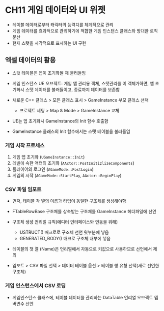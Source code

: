 # **CH11 게임 데이터와 UI 위젯**

- 테이블 데이터로부터 캐릭터의 능력치를 체계적으로 관리
- 게임 데이터를 효과적으로 관리하기에 적합한 게임 인스턴스 클래스와 방대한 로직 분산
- 현재 스탯을 시각적으로 표시하는 UI 구현

## **엑셀 데이터의 활용**

- 스탯 테이블은 앱이 초기화될 때 불러들임
- 게임 인스턴스 UE 오브젝트: 게임 앱 관리용 객체, 스탯관리를 이 객체가하면, 앱 초기화시 스탯 데이터를 불러들이고, 종료까지 데이터를 보존함

- 새로운 C++ 클래스 > 모든 클래스 표시 > GameInstance 부모 클래스 선택
  - 프로젝트 세팅 > Map & Mode > GameInstance 교체

- UE는 앱 초기화시 GameInstance의 Init 함수 호출함
- GameInstance 클래스의 Init 함수에서는 스탯 테이블을 불러들임

### 게임 시작 프로세스

1. 게임 앱 초기화 (``UGameInstance::Init``)
2. 레벨에 속한 액터의 초기화 (``AActor::PostInitizlizeComponents``)
3. 플레이어의 로그인 (``AGameMode::PostLogin``)
4. 게임의 시작 (``AGameMode::StartPlay``, ``AActor::BeginPlay``)

### CSV 파일 임포트

- 먼저, 테이블 각 열의 이름과 타입이 동일한 구조체를 생성해야함
- FTableRowBase 구조체를 상속받는 구조체를 GameInstance 헤더파일에 선언

- 구조체 생성 언리얼 규칙(에디터 인터페이스와 연동을 위해)
  -  USTRUCT() 매크로로 구조체 선언 윗부분에 넣음
  -  GENERATED_BODY() 매크로 구조체 내부에 넣음

- 테이블의 첫 열 (Name)은 언리얼에서 자동으로 키값으로 사용하므로 선언에서 제외

- 임포트 > CSV 파일 선택 > 데이터 테이블 옵션 > 테이블 행 유형 선택(새로 선언한 구조체)

### 게임 인스턴스에서 CSV 로딩

- 게임인스턴스 클래스에,  테이블 데이터를 관리하는 DataTable 언리얼 오브젝트 멤버변수 선언
